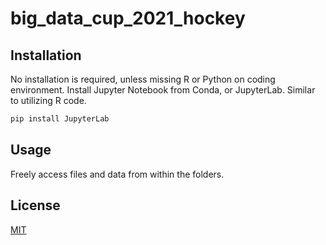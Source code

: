 # big_data_cup_2021_hockey

## Installation

No installation is required, unless missing R or Python on coding environment. Install Jupyter Notebook from Conda, or JupyterLab. Similar to utilizing R code.

```bash
pip install JupyterLab
```

## Usage

Freely access files and data from within the folders. 


## License
[MIT](https://choosealicense.com/licenses/mit/)
